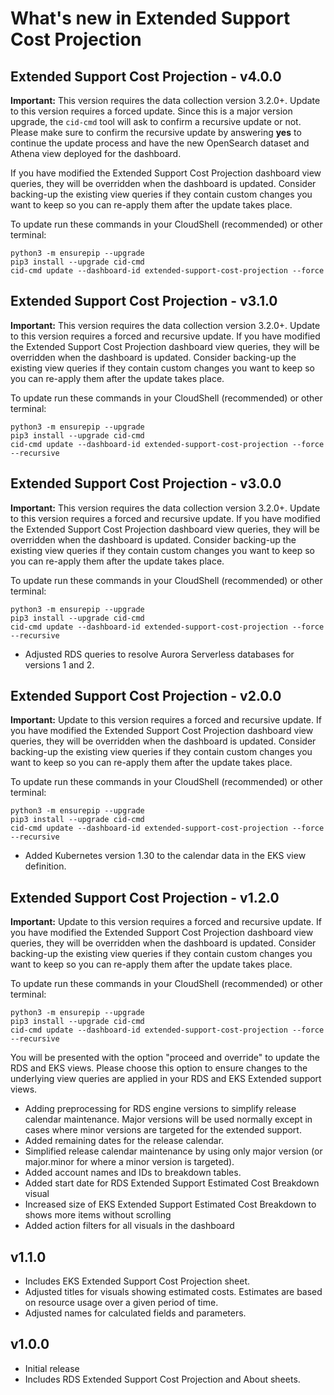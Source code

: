 # What's new in Extended Support Cost Projection

## Extended Support Cost Projection - v4.0.0

**Important:** This version requires the data collection version 3.2.0+. Update to this version requires a forced update. Since this is a major version upgrade, the `cid-cmd` tool will ask to confirm a recursive update or not. Please make sure to confirm the recursive update by answering **yes** to continue the update process and have the new OpenSearch dataset and Athena view deployed for the dashboard.

If you have modified the Extended Support Cost Projection dashboard view queries, they will be overridden when the dashboard is updated. Consider backing-up the existing view queries if they contain custom changes you want to keep so you can re-apply them after the update takes place.

To update run these commands in your CloudShell (recommended) or other terminal:

```
python3 -m ensurepip --upgrade
pip3 install --upgrade cid-cmd
cid-cmd update --dashboard-id extended-support-cost-projection --force
```

## Extended Support Cost Projection - v3.1.0

**Important:** This version requires the data collection version 3.2.0+. Update to this version requires a forced and recursive update. If you have modified the Extended Support Cost Projection dashboard view queries, they will be overridden when the dashboard is updated. Consider backing-up the existing view queries if they contain custom changes you want to keep so you can re-apply them after the update takes place.

To update run these commands in your CloudShell (recommended) or other terminal:

```
python3 -m ensurepip --upgrade
pip3 install --upgrade cid-cmd
cid-cmd update --dashboard-id extended-support-cost-projection --force --recursive
```

## Extended Support Cost Projection - v3.0.0

**Important:** This version requires the data collection version 3.2.0+. Update to this version requires a forced and recursive update. If you have modified the Extended Support Cost Projection dashboard view queries, they will be overridden when the dashboard is updated. Consider backing-up the existing view queries if they contain custom changes you want to keep so you can re-apply them after the update takes place.

To update run these commands in your CloudShell (recommended) or other terminal:

```
python3 -m ensurepip --upgrade
pip3 install --upgrade cid-cmd
cid-cmd update --dashboard-id extended-support-cost-projection --force --recursive
```

- Adjusted RDS queries to resolve Aurora Serverless databases for versions 1 and 2.

## Extended Support Cost Projection - v2.0.0

**Important:** Update to this version requires a forced and recursive update. If you have modified the Extended Support Cost Projection dashboard view queries, they will be overridden when the dashboard is updated. Consider backing-up the existing view queries if they contain custom changes you want to keep so you can re-apply them after the update takes place.

To update run these commands in your CloudShell (recommended) or other terminal:

```
python3 -m ensurepip --upgrade
pip3 install --upgrade cid-cmd
cid-cmd update --dashboard-id extended-support-cost-projection --force --recursive
```

- Added Kubernetes version 1.30 to the calendar data in the EKS view definition.

## Extended Support Cost Projection - v1.2.0

**Important:** Update to this version requires a forced and recursive update. If you have modified the Extended Support Cost Projection dashboard view queries, they will be overridden when the dashboard is updated. Consider backing-up the existing view queries if they contain custom changes you want to keep so you can re-apply them after the update takes place.

To update run these commands in your CloudShell (recommended) or other terminal:

```
python3 -m ensurepip --upgrade
pip3 install --upgrade cid-cmd
cid-cmd update --dashboard-id extended-support-cost-projection --force --recursive
```

You will be presented with the option "proceed and override" to update the RDS and EKS views. Please choose this option to ensure changes to the underlying view queries are applied in your RDS and EKS Extended support views.

- Adding preprocessing for RDS engine versions to simplify release calendar maintenance. Major versions will be used normally except in cases where minor versions are targeted for the extended support.
- Added remaining dates for the release calendar.
- Simplified release calendar maintenance by using only major version (or major.minor for where a minor version is targeted).
- Added account names and IDs to breakdown tables.
- Added start date for RDS Extended Support Estimated Cost Breakdown visual
- Increased size of EKS Extended Support Estimated Cost Breakdown to shows more items without scrolling
- Added action filters for all visuals in the dashboard

## v1.1.0
* Includes EKS Extended Support Cost Projection sheet.
* Adjusted titles for visuals showing estimated costs. Estimates are based on resource usage over a given period of time.
* Adjusted names for calculated fields and parameters.


## v1.0.0
* Initial release
* Includes RDS Extended Support Cost Projection and About sheets.

